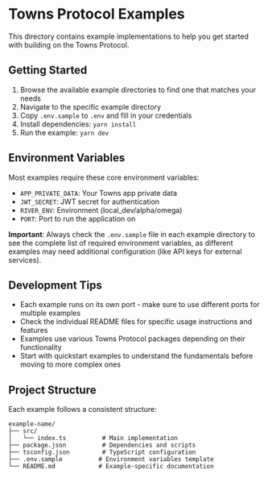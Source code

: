 # Towns Protocol Examples

This directory contains example implementations to help you get started with building on the Towns Protocol.

## Getting Started

1. Browse the available example directories to find one that matches your needs
2. Navigate to the specific example directory
3. Copy `.env.sample` to `.env` and fill in your credentials
4. Install dependencies: `yarn install`
5. Run the example: `yarn dev`

## Environment Variables

Most examples require these core environment variables:

- `APP_PRIVATE_DATA`: Your Towns app private data
- `JWT_SECRET`: JWT secret for authentication
- `RIVER_ENV`: Environment (local_dev/alpha/omega)
- `PORT`: Port to run the application on

**Important**: Always check the `.env.sample` file in each example directory to see the complete list of required environment variables, as different examples may need additional configuration (like API keys for external services).

## Development Tips

- Each example runs on its own port - make sure to use different ports for multiple examples
- Check the individual README files for specific usage instructions and features
- Examples use various Towns Protocol packages depending on their functionality
- Start with quickstart examples to understand the fundamentals before moving to more complex ones

## Project Structure

Each example follows a consistent structure:

```
example-name/
├── src/
│   └── index.ts          # Main implementation
├── package.json          # Dependencies and scripts
├── tsconfig.json         # TypeScript configuration
├── .env.sample          # Environment variables template
└── README.md            # Example-specific documentation
```
